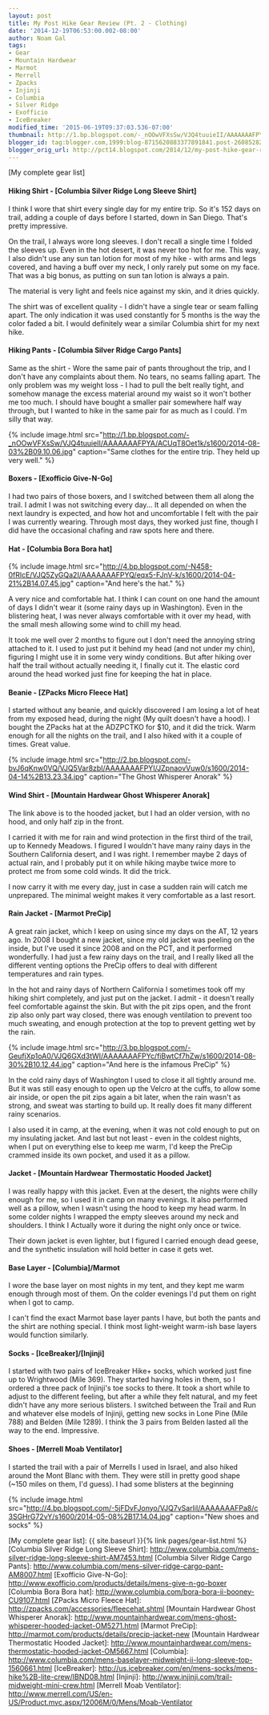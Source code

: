 ```yaml
---
layout: post
title: My Post Hike Gear Review (Pt. 2 - Clothing)
date: '2014-12-19T06:53:00.002-08:00'
author: Noam Gal
tags:
- Gear
- Mountain Hardwear
- Marmot
- Merrell
- Zpacks
- Injinji
- Columbia
- Silver Ridge
- Exofficio
- IceBreaker
modified_time: '2015-06-19T09:37:03.536-07:00'
thumbnail: http://1.bp.blogspot.com/-_nOOwVFXsSw/VJQ4tuuieII/AAAAAAAFPYA/ACUqT8Oet1k/s72-c/2014-08-03%2B09.10.06.jpg
blogger_id: tag:blogger.com,1999:blog-8715620883377891841.post-2608528247805634414
blogger_orig_url: http://pct14.blogspot.com/2014/12/my-post-hike-gear-review-pt-2-clothing.html
---
```

[My complete gear list]

#### Hiking Shirt - [Columbia Silver Ridge Long Sleeve Shirt]

I think I wore that shirt every single day for my entire trip. So it's 152 days on trail, adding a couple of days before I started, down in San Diego. That's pretty impressive.

On the trail, I always wore long sleeves. I don't recall a single time I folded the sleeves up. Even in the hot desert, it was never too hot for me. This way, I also didn't use any sun tan lotion for most of my hike - with arms and legs covered, and having a buff over my neck, I only rarely put some on my face. That was a big bonus, as putting on sun tan lotion is always a pain.

The material is very light and feels nice against my skin, and it dries quickly.

The shirt was of excellent quality - I didn't have a single tear or seam falling apart. The only indication it was used constantly for 5 months is the way the color faded a bit. I would definitely wear a similar Columbia shirt for my next hike.

#### Hiking Pants - [Columbia Silver Ridge Cargo Pants]

Same as the shirt - Wore the same pair of pants throughout the trip, and I don't have any complaints about them. No tears, no seams falling apart. The only problem was my weight loss - I had to pull the belt really tight, and somehow manage the excess material around my waist so it won't bother me too much. I should have bought a smaller pair somewhere half way through, but I wanted to hike in the same pair for as much as I could. I'm silly that way.

{% include image.html src="http://1.bp.blogspot.com/-_nOOwVFXsSw/VJQ4tuuieII/AAAAAAAFPYA/ACUqT8Oet1k/s1600/2014-08-03%2B09.10.06.jpg" caption="Same clothes for the entire trip. They held up very well." %}

#### Boxers - [Exofficio Give-N-Go]

I had two pairs of those boxers, and I switched between them all along the trail. I admit I was not switching every day... It all depended on when the next laundry is expected, and how hot and uncomfortable I felt with the pair I was currently wearing. Through most days, they worked just fine, though I did have the occasional chafing and raw spots here and there.

#### Hat - [Columbia Bora Bora hat]

{% include image.html src="http://4.bp.blogspot.com/-N458-0fRlcE/VJQ5ZyGQa2I/AAAAAAAFPYQ/eqx5-FJnV-k/s1600/2014-04-21%2B14.07.45.jpg" caption="And here's the hat." %}

A very nice and comfortable hat. I think I can count on one hand the amount of days I didn't wear it (some rainy days up in Washington). Even in the blistering heat, I was never always comfortable with it over my head, with the small mesh allowing some wind to chill my head.

It took me well over 2 months to figure out I don't need the annoying string attached to it. I used to just put it behind my head (and not under my chin), figuring I might use it in some very windy conditions. But after hiking over half the trail without actually needing it, I finally cut it. The elastic cord around the head worked just fine for keeping the hat in place.

#### Beanie - [ZPacks Micro Fleece Hat]

I started without any beanie, and quickly discovered I am losing a lot of heat from my exposed head, during the night (My quilt doesn't have a hood). I bought the ZPacks hat at the ADZPCTKO for $10, and it did the trick. Warm enough for all the nights on the trail, and I also hiked with it a couple of times. Great value.

{% include image.html src="http://2.bp.blogspot.com/-bvJ6qKnw0VQ/VJQ5Var8zbI/AAAAAAAFPYI/JZpnaovVuw0/s1600/2014-04-14%2B13.23.34.jpg" caption="The Ghost Whisperer Anorak" %}

#### Wind Shirt - [Mountain Hardwear Ghost Whisperer Anorak]

The link above is to the hooded jacket, but I had an older version, with no hood, and only half zip in the front.

I carried it with me for rain and wind protection in the first third of the trail, up to Kennedy Meadows. I figured I wouldn't have many rainy days in the Southern California desert, and I was right. I remember maybe 2 days of actual rain, and I probably put it on while hiking maybe twice more to protect me from some cold winds. It did the trick.

I now carry it with me every day, just in case a sudden rain will catch me unprepared. The minimal weight makes it very comfortable as a last resort.

#### Rain Jacket - [Marmot PreCip]

A great rain jacket, which I keep on using since my days on the AT, 12 years ago. In 2008 I bought a new jacket, since my old jacket was peeling on the inside, but I've used it since 2008 and on the PCT, and it performed wonderfully. I had just a few rainy days on the trail, and I really liked all the different venting options the PreCip offers to deal with different temperatures and rain types.

In the hot and rainy days of Northern California I sometimes took off my hiking shirt completely, and just put on the jacket. I admit - it doesn't really feel comfortable against the skin. But with the pit zips open, and the front zip also only part way closed, there was enough ventilation to prevent too much sweating, and enough protection at the top to prevent getting wet by the rain.

{% include image.html src="http://3.bp.blogspot.com/-GeufjXp1oA0/VJQ6GXd3tWI/AAAAAAAFPYc/fiBwtCf7hZw/s1600/2014-08-30%2B10.12.44.jpg" caption="And here is the infamous PreCip" %}

In the cold rainy days of Washington I used to close it all tightly around me. But it was still easy enough to open up the Velcro at the cuffs, to allow some air inside, or open the pit zips again a bit later, when the rain wasn't as strong, and sweat was starting to build up. It really does fit many different rainy scenarios.

I also used it in camp, at the evening, when it was not cold enough to put on my insulating jacket. And last but not least - even in the coldest nights, when I put on everything else to keep me warm, I'd keep the PreCip crammed inside its own pocket, and used it as a pillow.

#### Jacket - [Mountain Hardwear Thermostatic Hooded Jacket]

I was really happy with this jacket. Even at the desert, the nights were chilly enough for me, so I used it in camp on many evenings. It also performed well as a pillow, when I wasn't using the hood to keep my head warm. In some colder nights I wrapped the empty sleeves around my neck and shoulders. I think I Actually wore it during the night only once or twice.

Their down jacket is even lighter, but I figured I carried enough dead geese, and the synthetic insulation will hold better in case it gets wet.

#### Base Layer - [Columbia]/Marmot

I wore the base layer on most nights in my tent, and they kept me warm enough through most of them. On the colder evenings I'd put them on right when I got to camp.

I can't find the exact Marmot base layer pants I have, but both the pants and the shirt are nothing special. I think most light-weight warm-ish base layers would function similarly.

#### Socks - [IceBreaker]/[Injinji]

I started with two pairs of IceBreaker Hike+ socks, which worked just fine up to Wrightwood (Mile 369). They started having holes in them, so I ordered a three pack of Injinji's toe socks to there. It took a short while to adjust to the different feeling, but after a while they felt natural, and my feet didn't have any more serious blisters. I switched between the Trail and Run and whatever else models of Injinji, getting new socks in Lone Pine (Mile 788) and Belden (Mile 1289). I think the 3 pairs from Belden lasted all the way to the end. Impressive.

#### Shoes - [Merrell Moab Ventilator]

I started the trail with a pair of Merrells I used in Israel, and also hiked around the Mont Blanc with them. They were still in pretty good shape (~150 miles on them, I'd guess). I had some blisters at the beginning

{% include image.html src="http://4.bp.blogspot.com/-5jFDvFJonyo/VJQ7vSarliI/AAAAAAAFPa8/c3SGHrG72vY/s1600/2014-05-08%2B17.14.04.jpg" caption="New shoes and socks" %}

[My complete gear list]: {{ site.baseurl }}{% link pages/gear-list.html %}
[Columbia Silver Ridge Long Sleeve Shirt]: http://www.columbia.com/mens-silver-ridge-long-sleeve-shirt-AM7453.html
[Columbia Silver Ridge Cargo Pants]: http://www.columbia.com/mens-silver-ridge-cargo-pant-AM8007.html
[Exofficio Give-N-Go]: http://www.exofficio.com/products/details/mens-give-n-go-boxer
[Columbia Bora Bora hat]: http://www.columbia.com/bora-bora-ii-booney-CU9107.html
[ZPacks Micro Fleece Hat]: http://zpacks.com/accessories/fleecehat.shtml
[Mountain Hardwear Ghost Whisperer Anorak]: http://www.mountainhardwear.com/mens-ghost-whisperer-hooded-jacket-OM5271.html
[Marmot PreCip]: http://marmot.com/products/details/precip-jacket-new
[Mountain Hardwear Thermostatic Hooded Jacket]: http://www.mountainhardwear.com/mens-thermostatic-hooded-jacket-OM5667.html
[Columbia]: http://www.columbia.com/mens-baselayer-midweight-ii-long-sleeve-top-1560661.html
[IceBreaker]: http://us.icebreaker.com/en/mens-socks/mens-hike%2B-lite-crew/IBND08.html
[Injinji]: http://www.injinji.com/trail-midweight-mini-crew.html
[Merrell Moab Ventilator]: http://www.merrell.com/US/en-US/Product.mvc.aspx/12006M/0/Mens/Moab-Ventilator
